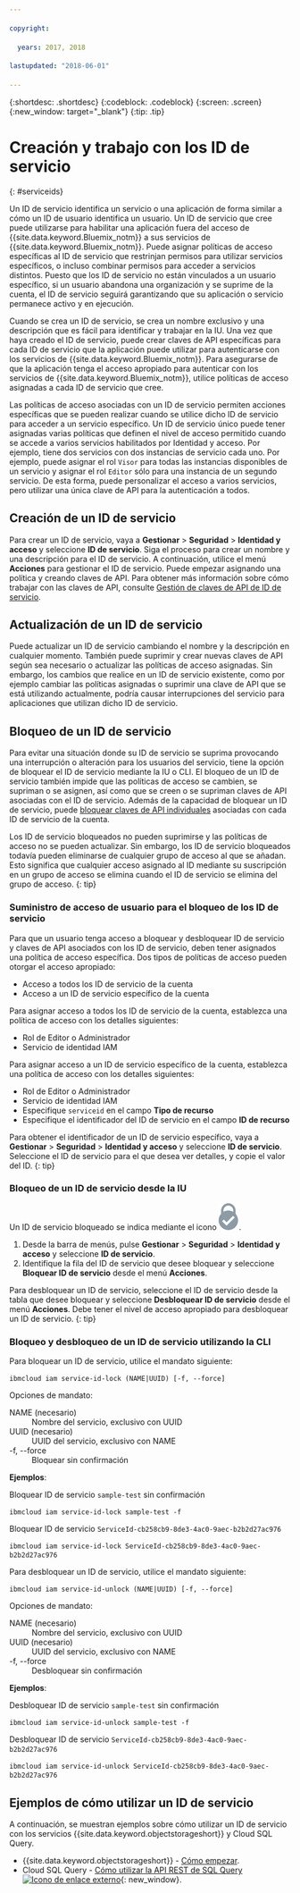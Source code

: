 ```yaml
---

copyright:

  years: 2017, 2018
  
lastupdated: "2018-06-01"

---
```


{:shortdesc: .shortdesc}
{:codeblock: .codeblock}
{:screen: .screen}
{:new_window: target="_blank"}
{:tip: .tip}

# Creación y trabajo con los ID de servicio
{: #serviceids}

Un ID de servicio identifica un servicio o una aplicación de forma similar a cómo un ID de usuario identifica un usuario. Un ID de servicio que cree puede utilizarse para habilitar una aplicación fuera del acceso de {{site.data.keyword.Bluemix_notm}} a sus servicios de {{site.data.keyword.Bluemix_notm}}. Puede asignar políticas de acceso específicas al ID de servicio que restrinjan permisos para utilizar servicios específicos, o incluso combinar permisos para acceder a servicios distintos. Puesto que los ID de servicio no están vinculados a un usuario específico, si un usuario abandona una organización y se suprime de la cuenta, el ID de servicio seguirá garantizando que su aplicación o servicio permanece activo y en ejecución.

Cuando se crea un ID de servicio, se crea un nombre exclusivo y una descripción que es fácil para identificar y trabajar en la IU. Una vez que haya creado el ID de servicio, puede crear claves de API específicas para cada ID de servicio que la aplicación puede utilizar para autenticarse con los servicios de {{site.data.keyword.Bluemix_notm}}. Para asegurarse de que la aplicación tenga el acceso apropiado para autenticar con los servicios de {{site.data.keyword.Bluemix_notm}}, utilice políticas de acceso asignadas a cada ID de servicio que cree. 

Las políticas de acceso asociadas con un ID de servicio permiten acciones específicas que se pueden realizar cuando se utilice dicho ID de servicio para acceder a un servicio específico. Un ID de servicio único puede tener asignadas varias políticas que definen el nivel de acceso permitido cuando se accede a varios servicios habilitados por Identidad y acceso. Por ejemplo, tiene dos servicios con dos instancias de servicio cada uno. Por ejemplo, puede asignar el rol `Visor` para todas las instancias disponibles de un servicio y asignar el rol `Editor` sólo para una instancia de un segundo servicio. De esta forma, puede personalizar el acceso a varios servicios, pero utilizar una única clave de API para la autenticación a todos.


## Creación de un ID de servicio

Para crear un ID de servicio, vaya a **Gestionar** &gt; **Seguridad** &gt; **Identidad y acceso** y seleccione **ID de servicio**. Siga el proceso para crear un nombre y una descripción para el ID de servicio. A continuación, utilice el menú **Acciones** para gestionar el ID de servicio. Puede empezar asignando una política y creando claves de API. Para obtener más información sobre cómo trabajar con las claves de API, consulte [Gestión de claves de API de ID de servicio](/docs/iam/serviceid_keys.html#serviceidapikeys). 

## Actualización de un ID de servicio

Puede actualizar un ID de servicio cambiando el nombre y la descripción en cualquier momento. También puede suprimir y crear nuevas claves de API según sea necesario o actualizar las políticas de acceso asignadas. Sin embargo, los cambios que realice en un ID de servicio existente, como por ejemplo cambiar las políticas asignadas o suprimir una clave de API que se está utilizando actualmente, podría causar interrupciones del servicio para aplicaciones que utilizan dicho ID de servicio.

## Bloqueo de un ID de servicio

Para evitar una situación donde su ID de servicio se suprima provocando una interrupción o alteración para los usuarios del servicio, tiene la opción de bloquear el ID de servicio mediante la IU o CLI. El bloqueo de un ID de servicio también impide que las políticas de acceso se cambien, se supriman o se asignen, así como que se creen o se supriman claves de API asociadas con el ID de servicio. Además de la capacidad de bloquear un ID de servicio, puede [bloquear claves de API individuales](/docs/iam/serviceid_keys.html#lockkey) asociadas con cada ID de servicio de la cuenta. 

Los ID de servicio bloqueados no pueden suprimirse y las políticas de acceso no se pueden actualizar. Sin embargo, los ID de servicio bloqueados todavía pueden eliminarse de cualquier grupo de acceso al que se añadan. Esto significa que cualquier acceso asignado al ID mediante su suscripción en un grupo de acceso se elimina cuando el ID de servicio se elimina del grupo de acceso.
{: tip}

### Suministro de acceso de usuario para el bloqueo de los ID de servicio

Para que un usuario tenga acceso a bloquear y desbloquear ID de servicio y claves de API asociados con los ID de servicio, deben tener asignados una política de acceso específica. Dos tipos de políticas de acceso pueden otorgar el acceso apropiado:

* Acceso a todos los ID de servicio de la cuenta
* Acceso a un ID de servicio específico de la cuenta

Para asignar acceso a todos los ID de servicio de la cuenta, establezca una política de acceso con los detalles siguientes:

* Rol de Editor o Administrador 
* Servicio de identidad IAM

Para asignar acceso a un ID de servicio específico de la cuenta, establezca una política de acceso con los detalles siguientes:

* Rol de Editor o Administrador
* Servicio de identidad IAM
* Especifique `serviceid` en el campo **Tipo de recurso** 
* Especifique el identificador del ID de servicio en el campo **ID de recurso**

Para obtener el identificador de un ID de servicio específico, vaya a **Gestionar** > **Seguridad** > **Identidad y acceso** y seleccione **ID de servicio**. Seleccione el ID de servicio para el que desea ver detalles, y copie el valor del ID.
{: tip}

### Bloqueo de un ID de servicio desde la IU

Un ID de servicio bloqueado se indica mediante el icono ![icono Bloqueado](images/locked.svg "Bloqueado").

1. Desde la barra de menús, pulse **Gestionar** &gt; **Seguridad** &gt; **Identidad y acceso** y seleccione **ID de servicio**.
2. Identifique la fila del ID de servicio que desee bloquear y seleccione **Bloquear ID de servicio** desde el menú **Acciones**.

Para desbloquear un ID de servicio, seleccione el ID de servicio desde la tabla que desee bloquear y seleccione **Desbloquear ID de servicio** desde el menú **Acciones**. Debe tener el nivel de acceso apropiado para desbloquear un ID de servicio.
{: tip}

### Bloqueo y desbloqueo de un ID de servicio utilizando la CLI

Para bloquear un ID de servicio, utilice el mandato siguiente:

```
ibmcloud iam service-id-lock (NAME|UUID) [-f, --force]
```

Opciones de mandato:

<dl>
  <dt>NAME (necesario)</dt>
  <dd>Nombre del servicio, exclusivo con UUID</dd>
  <dt>UUID (necesario)</dt>
  <dd>UUID del servicio, exclusivo con NAME</dd>
  <dt>-f, --force</dt>
  <dd>Bloquear sin confirmación</dd>
</dl>

<strong>Ejemplos</strong>:

Bloquear ID de servicio `sample-test` sin confirmación

```
ibmcloud iam service-id-lock sample-test -f
```

Bloquear ID de servicio `ServiceId-cb258cb9-8de3-4ac0-9aec-b2b2d27ac976`

```
ibmcloud iam service-id-lock ServiceId-cb258cb9-8de3-4ac0-9aec-b2b2d27ac976
```

Para desbloquear un ID de servicio, utilice el mandato siguiente:

 ```
ibmcloud iam service-id-unlock (NAME|UUID) [-f, --force]
```

Opciones de mandato:

<dl>
  <dt>NAME (necesario)</dt>
  <dd>Nombre del servicio, exclusivo con UUID</dd>
  <dt>UUID (necesario)</dt>
  <dd>UUID del servicio, exclusivo con NAME</dd>
  <dt>-f, --force</dt>
  <dd>Desbloquear sin confirmación</dd>
</dl>

<strong>Ejemplos</strong>:

Desbloquear ID de servicio `sample-test` sin confirmación

```
ibmcloud iam service-id-unlock sample-test -f
```

Desbloquear ID de servicio `ServiceId-cb258cb9-8de3-4ac0-9aec-b2b2d27ac976`

```
ibmcloud iam service-id-unlock ServiceId-cb258cb9-8de3-4ac0-9aec-b2b2d27ac976
```



## Ejemplos de cómo utilizar un ID de servicio

A continuación, se muestran ejemplos sobre cómo utilizar un ID de servicio con los servicios {{site.data.keyword.objectstorageshort}} y Cloud SQL Query.

- {{site.data.keyword.objectstorageshort}} - [Cómo empezar](/docs/services/cloud-object-storage/getting-started-cli.html#getting-started-cli-).
- Cloud SQL Query - [Cómo utilizar la API REST de SQL Query ![Icono de enlace externo](../icons/launch-glyph.svg)](https://www.youtube.com/embed/s6S4AdJItHk?rel=0){: new_window}.

